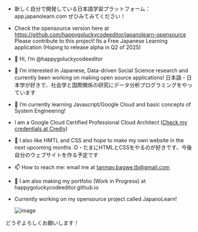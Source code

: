 - 新しく自分で開発している日本語学習プラットフォーム：app.japanolearn.com ぜひみてみてください！
- Check the opensource version here at https://github.com/happygoluckycodeeditor/japanolearn-opensource
  Please contribute to this project! Its a Free Japanese Learning application (Hoping to release alpha in Q2 of 2025)


- 👋 Hi, I’m @happygoluckycodeeditor
- 👀 I’m interested in Japanese, Data-driven Social Science research and currently been working on making open source applications! 日本語・日本学が好きで、社会学と国際関係の研究にデータ分析プログラミングをやっています
- 🌱 I’m currently learning Javascript/Google Cloud and basic concepts of System Engineering!
- I am a Google Cloud Certified Professional Cloud Architect ([Check my credentials at Credly](https://www.credly.com/users/tanmay-bagwe))
- 📝 I also like HMTL and CSS and hope to make my own website in the next upcoming months :D・たまにHTMLとCSSをやるのが好きです、今後自分のウェブサイトを作る予定です
- 📫 How to reach me: email me at tanmay.bagwe.tb@gmail.com
- 📱 I am also making my portfolio (Work in Progress) at happygoluckycodeeditor.github.io

- Currently working on my opensource project called JapanoLearn!

  ![image](https://github.com/user-attachments/assets/460b10c2-1ad3-452e-ad47-01d09dce0dbd)


どうぞよろしくお願いします！
<!---
happygoluckycodeeditor/happygoluckycodeeditor is a ✨ special ✨ repository because its `README.md` (this file) appears on your GitHub profile.
You can click the Preview link to take a look at your changes.
--->
